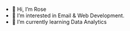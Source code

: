 - 👋 Hi, I’m Rose
- 👀 I’m interested in Email & Web Development.
- 🌱 I’m currently learning Data Analytics

<!---
rosemaryking/rosemaryking is a ✨ special ✨ repository because its `README.md` (this file) appears on your GitHub profile.
You can click the Preview link to take a look at your changes.
--->

